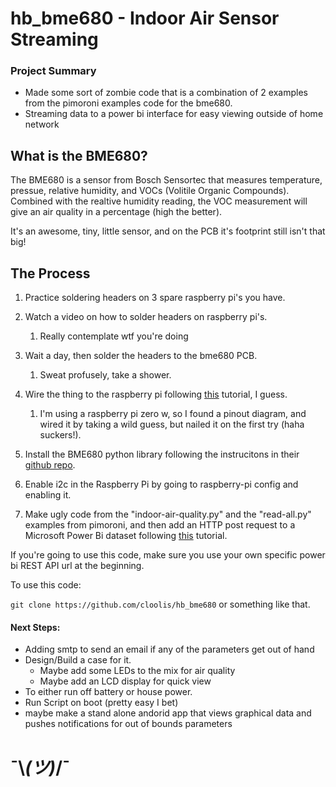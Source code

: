 # hb_bme680 - Indoor Air Sensor Streaming

### Project Summary
* Made some sort of zombie code that is a combination of 2 examples from the pimoroni examples code for the bme680.
* Streaming data to a power bi interface for easy viewing outside of home network

## What is the BME680?
The BME680 is a sensor from Bosch Sensortec that measures temperature, pressue, relative humidity, and VOCs (Volitile Organic Compounds). Combined with the realtive humidity reading, the VOC measurement will give an air quality in a percentage (high the better). 

It's an awesome, tiny, little sensor, and on the PCB it's footprint still isn't that big! 

## The Process

1. Practice soldering headers on 3 spare raspberry pi's you have.

2. Watch a video on how to solder headers on raspberry pi's. 
	1. Really contemplate wtf you're doing
	
3. Wait a day, then solder the headers to the bme680 PCB.
	1. Sweat profusely, take a shower.
	
4. Wire the thing to the raspberry pi following [this](https://learn.adafruit.com/adafruit-bme680-humidity-temperature-barometic-pressure-voc-gas/arduino-wiring-test) tutorial, I guess.
	1. I'm using a raspberry pi zero w, so I found a pinout diagram, and wired it by taking a wild guess, but nailed it on the first try (haha suckers!). 

5. Install the BME680 python library following the instrucitons in their [github repo](https://github.com/pimoroni/bme680). 

6. Enable i2c in the Raspberry Pi by going to raspberry-pi config and enabling it. 

7. Make ugly code from the "indoor-air-quality.py" and the "read-all.py" examples from pimoroni, and then add an HTTP post request to a Microsoft Power Bi dataset following [this](https://powerbi.microsoft.com/en-us/blog/using-power-bi-real-time-dashboards-to-display-iot-sensor-data-a-step-by-step-tutorial/) tutorial. 

If you're going to use this code, make sure you use your own specific power bi REST API url at the beginning. 



To use this code: 

``` git clone https://github.com/cloolis/hb_bme680 ``` or something like that.


#### Next Steps: 
* Adding smtp to send an email if any of the parameters get out of hand
* Design/Build a case for it.
	* Maybe add some LEDs to the mix for air quality
	* Maybe add an LCD display for quick view
* To either run off battery or house power.
* Run Script on boot (pretty easy I bet)
* maybe make a stand alone andorid app that views graphical data and pushes notifications for out of bounds parameters

# ¯\\_(ツ)_/¯
